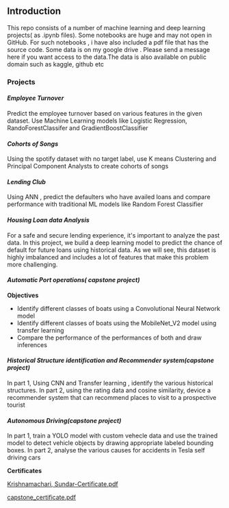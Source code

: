 ## Introduction
This repo consists of a number of machine learning and deep learning projects( as .ipynb files). Some notebooks are huge and may not open in GitHub. For such notebooks , i have also included a 
pdf file that has the source code. Some data is on my google drive . Please send a message here if you want access to the 
data.The data is also available on public domain such as kaggle, github etc
### Projects

#### _Employee Turnover_

Predict the employee turnover based on various features in the given dataset. Use Machine Learning models like Logistic Regression, RandoForestClassifer and GradientBoostClassifier

#### _Cohorts of Songs_

Using the spotify dataset with no target label, use K means Clustering and Principal Component Analysts to create cohorts of songs

#### _Lending Club_

Using ANN , predict the defaulters who have availed loans and compare performance with traditional ML models like Random Forest Classifier

####  _Housing Loan data Analysis_
For a safe and secure lending experience, it's important to analyze the past data. In this project, we build a deep learning model to predict the chance of default for future loans using historical data. As we will see, this dataset is highly imbalanced and includes a lot of features that make this problem more challenging.

#### _Automatic Port operations( capstone project)_
**Objectives**

*  Identify different classes of boats using a Convolutional Neural Network model
*  Identify different classes of boats using the MobileNet_V2 model using transfer learning
*   Compare the performance of the performances  of both and draw inferences

#### _Historical Structure identification and Recommender system(capstone project)_

In part 1, Using CNN and Transfer learning , identify the various historical structures. In part 2, using the rating data  and cosine similarity, device a recommender system that can recommend places to visit to a prospective tourist

#### _Autonomous Driving(capstone project)_

In part 1, train a YOLO model with custom vehecle data and use the trained model to detect vehicle objects by drawing appropriate labeled bounding boxes. In part 2, analyse the various causes for accidents in Tesla self driving cars

**Certificates**

[Krishnamachari,  Sundar-Certificate.pdf](certificates/Krishnamachari%2C%20%20Sundar-Certificate.pdf)


[capstone_certificate.pdf](certificates/capstone_certificate.pdf)


